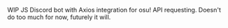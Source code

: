 WIP JS Discord bot with Axios integration for osu! API requesting. Doesn't do too much for now, futurely it will.
